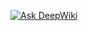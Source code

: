 [![Ask DeepWiki](https://deepwiki.com/badge.svg)](https://deepwiki.com/priyanshudas00/Portfolio)
 
 
